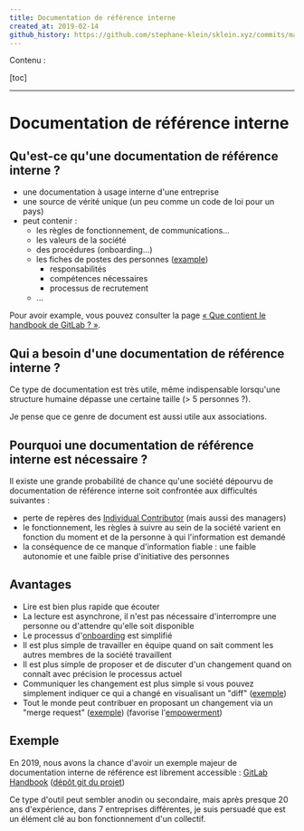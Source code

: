 ```yaml
---
title: Documentation de référence interne
created_at: 2019-02-14
github_history: https://github.com/stephane-klein/sklein.xyz/commits/main/contents/fr/garden/010-documentation-de-reference-interne.md
---
```


Contenu :

[toc]

<hr />

# Documentation de référence interne

## Qu'est-ce qu'une documentation de référence interne ?

- une documentation à usage interne d'une entreprise
- une source de vérité unique (un peu comme un code de loi pour un pays)
- peut contenir :
  - les règles de fonctionnement, de communications…
  - les valeurs de la société
  - des procédures (onboarding...)
  - les fiches de postes des personnes ([example](https://gitlab.com/gitlab-com/www-gitlab-com/blob/master/source/job-families/engineering/frontend-lead/index.html.md))
    - responsabilités
    - compétences nécessaires
    - processus de recrutement
  - ...

Pour avoir example, vous pouvez consulter la page [« Que contient le handbook de GitLab ? »](../011-analyse-du-handbook-de-gitlab/).

## Qui a besoin d'une documentation de référence interne ?

Ce type de documentation est très utile, même indispensable lorsqu'une structure humaine dépasse une certaine taille (> 5 personnes ?).

Je pense que ce genre de document est aussi utile aux associations.

## Pourquoi une documentation de référence interne est nécessaire ?

Il existe une grande probabilité de chance qu'une société dépourvu de documentation de référence interne soit confrontée aux difficultés suivantes :

- perte de repères des [Individual Contributor](https://www.urbandictionary.com/define.php?term=Individual%20Contributor) (mais aussi des managers)
- le fonctionnement, les règles à suivre au sein de la société varient en fonction du moment et de la personne à qui l'information est demandé
- la conséquence de ce manque d'information fiable : une faible autonomie et une faible prise d'initiative des personnes

## Avantages

- Lire est bien plus rapide que écouter
- La lecture est asynchrone, il n'est pas nécessaire d'interrompre une personne ou d'attendre qu'elle soit disponible
- Le processus d'[onboarding](https://en.wikipedia.org/wiki/Onboarding) est simplifié
- Il est plus simple de travailler en équipe quand on sait comment les autres membres de la société travaillent
- Il est plus simple de proposer et de discuter d'un changement quand on connaît avec précision le processus actuel
- Communiquer les changement est plus simple si vous pouvez simplement indiquer ce qui a changé en visualisant un "diff" ([exemple](https://gitlab.com/gitlab-com/www-gitlab-com/commit/2c6f4922f202e8bdef87d96911e6a879eef433ba))
- Tout le monde peut contribuer en proposant un changement via un "merge request" ([exemple](https://gitlab.com/gitlab-com/www-gitlab-com/merge_requests/18889/)) (favorise l'[empowerment](https://fr.wikipedia.org/wiki/Empowerment))

## Exemple

En 2019, nous avons la chance d'avoir un exemple majeur de documentation interne de référence est librement accessible : [GitLab Handbook](https://about.gitlab.com/handbook/) ([dépôt git du projet](https://gitlab.com/gitlab-com/www-gitlab-com/tree/master/source/handbook))

Ce type d'outil peut sembler anodin ou secondaire, mais après presque 20 ans d'expérience, dans 7 entreprises différentes, je suis persuadé que est un élément clé au bon fonctionnement d'un collectif.
